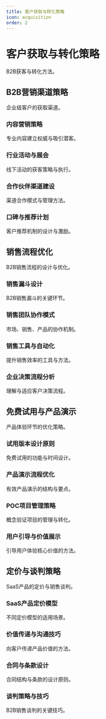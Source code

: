 ```yaml
---
title: 客户获取与转化策略
icon: acquisition
order: 2
---
```


# 客户获取与转化策略

B2B获客与转化方法。

## B2B营销渠道策略

企业级客户的获取渠道。

### 内容营销策略

专业内容建立权威与吸引潜客。

### 行业活动与展会

线下活动的获客策略与执行。

### 合作伙伴渠道建设

渠道合作模式与管理方法。

### 口碑与推荐计划

客户推荐机制的设计与激励。

## 销售流程优化

B2B销售流程的设计与优化。

### 销售漏斗设计

B2B销售漏斗的关键环节。

### 销售团队协作模式

市场、销售、产品的协作机制。

### 销售工具与自动化

提升销售效率的工具与方法。

### 企业决策流程分析

理解与适应客户决策流程。

## 免费试用与产品演示

产品体验环节的优化策略。

### 试用版本设计原则

免费试用的功能与时间设计。

### 产品演示流程优化

有效产品演示的结构与要点。

### POC项目管理策略

概念验证项目的管理与转化。

### 用户引导与价值展示

引导用户体验核心价值的方法。

## 定价与谈判策略

SaaS产品的定价与销售谈判。

### SaaS产品定价模型

不同定价模型的适用场景。

### 价值传递与沟通技巧

向客户传递产品价值的方法。

### 合同与条款设计

合同结构与条款的设计原则。

### 谈判策略与技巧

B2B销售谈判的关键技巧。

